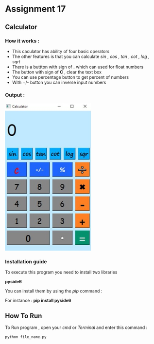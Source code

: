# Assignment 17

## Calculator

### How it works :

- This caculator has ability of four basic operators
- The other features is that you can calculate *sin* , *cos* , *tan* , *cot* , *log* , *sqrt*
- There is a buttton with sign of **.** which can used for float numbers
- The button with sign of **C** , clear the text box
- You can use percentage button to get percent of numbers
- With +/- button you can inverse input numbers


 ### Output :

 ![concentric](calculator.jpg)
 

### Installation guide
To execute this program you need to install two libraries

**pyside6** 

You can install them by using the *pip* command :

For instance :
**pip install pyside6**


## How To Run

To Run program , open your *cmd* or *Terminal* and enter this command :

```
python file_name.py
```
